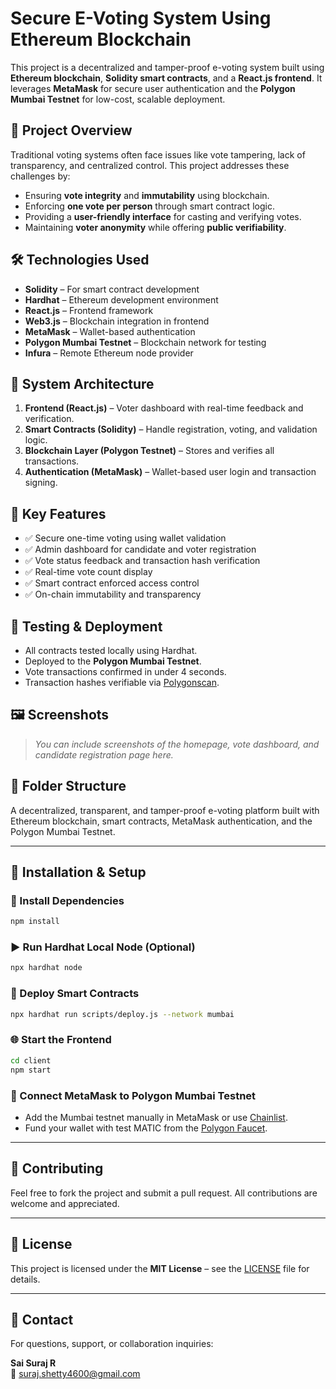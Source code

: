 
# Secure E-Voting System Using Ethereum Blockchain

This project is a decentralized and tamper-proof e-voting system built using **Ethereum blockchain**, **Solidity smart contracts**, and a **React.js frontend**. It leverages **MetaMask** for secure user authentication and the **Polygon Mumbai Testnet** for low-cost, scalable deployment.

## 🚀 Project Overview

Traditional voting systems often face issues like vote tampering, lack of transparency, and centralized control. This project addresses these challenges by:

- Ensuring **vote integrity** and **immutability** using blockchain.
- Enforcing **one vote per person** through smart contract logic.
- Providing a **user-friendly interface** for casting and verifying votes.
- Maintaining **voter anonymity** while offering **public verifiability**.

## 🛠️ Technologies Used

- **Solidity** – For smart contract development  
- **Hardhat** – Ethereum development environment  
- **React.js** – Frontend framework  
- **Web3.js** – Blockchain integration in frontend  
- **MetaMask** – Wallet-based authentication  
- **Polygon Mumbai Testnet** – Blockchain network for testing  
- **Infura** – Remote Ethereum node provider  

## 🧱 System Architecture

1. **Frontend (React.js)** – Voter dashboard with real-time feedback and verification.
2. **Smart Contracts (Solidity)** – Handle registration, voting, and validation logic.
3. **Blockchain Layer (Polygon Testnet)** – Stores and verifies all transactions.
4. **Authentication (MetaMask)** – Wallet-based user login and transaction signing.

## 🔐 Key Features

- ✅ Secure one-time voting using wallet validation  
- ✅ Admin dashboard for candidate and voter registration  
- ✅ Vote status feedback and transaction hash verification  
- ✅ Real-time vote count display  
- ✅ Smart contract enforced access control  
- ✅ On-chain immutability and transparency

## 🧪 Testing & Deployment

- All contracts tested locally using Hardhat.
- Deployed to the **Polygon Mumbai Testnet**.
- Vote transactions confirmed in under 4 seconds.
- Transaction hashes verifiable via [Polygonscan](https://mumbai.polygonscan.com).

## 🖼️ Screenshots

> _You can include screenshots of the homepage, vote dashboard, and candidate registration page here._

## 📂 Folder Structure


A decentralized, transparent, and tamper-proof e-voting platform built with Ethereum blockchain, smart contracts, MetaMask authentication, and the Polygon Mumbai Testnet.

---

## 💠 Installation & Setup

### 📆 Install Dependencies

```bash
npm install
```

### ▶️ Run Hardhat Local Node (Optional)

```bash
npx hardhat node
```

### 🚀 Deploy Smart Contracts

```bash
npx hardhat run scripts/deploy.js --network mumbai
```

### 🌐 Start the Frontend

```bash
cd client
npm start
```

### 🔗 Connect MetaMask to Polygon Mumbai Testnet

- Add the Mumbai testnet manually in MetaMask or use [Chainlist](https://chainlist.org).
- Fund your wallet with test MATIC from the [Polygon Faucet](https://mumbaifaucet.com).

---

## 🤝 Contributing

Feel free to fork the project and submit a pull request. All contributions are welcome and appreciated.

---

## 📜 License

This project is licensed under the **MIT License** – see the [LICENSE](LICENSE) file for details.

---

## 📧 Contact

For questions, support, or collaboration inquiries:

**Sai Suraj R**  
📧 [suraj.shetty4600@gmail.com](mailto:suraj.shetty4600@gmail.com) 


